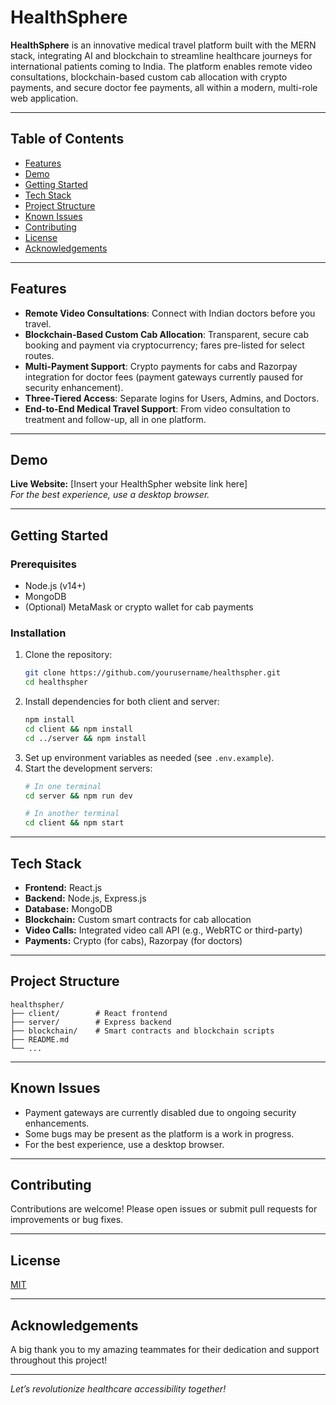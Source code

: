 # HealthSphere

**HealthSphere** is an innovative medical travel platform built with the MERN stack, integrating AI and blockchain to streamline healthcare journeys for international patients coming to India. The platform enables remote video consultations, blockchain-based custom cab allocation with crypto payments, and secure doctor fee payments, all within a modern, multi-role web application.

---

## Table of Contents

- [Features](#features)
- [Demo](#demo)
- [Getting Started](#getting-started)
- [Tech Stack](#tech-stack)
- [Project Structure](#project-structure)
- [Known Issues](#known-issues)
- [Contributing](#contributing)
- [License](#license)
- [Acknowledgements](#acknowledgements)

---

## Features

- **Remote Video Consultations**: Connect with Indian doctors before you travel.
- **Blockchain-Based Custom Cab Allocation**: Transparent, secure cab booking and payment via cryptocurrency; fares pre-listed for select routes.
- **Multi-Payment Support**: Crypto payments for cabs and Razorpay integration for doctor fees (payment gateways currently paused for security enhancement).
- **Three-Tiered Access**: Separate logins for Users, Admins, and Doctors.
- **End-to-End Medical Travel Support**: From video consultation to treatment and follow-up, all in one platform.

---

## Demo

**Live Website:** [Insert your HealthSpher website link here]  
*For the best experience, use a desktop browser.*

---

## Getting Started

### Prerequisites

- Node.js (v14+)
- MongoDB
- (Optional) MetaMask or crypto wallet for cab payments

### Installation

1. Clone the repository:
    ```bash
    git clone https://github.com/yourusername/healthspher.git
    cd healthspher
    ```
2. Install dependencies for both client and server:
    ```bash
    npm install
    cd client && npm install
    cd ../server && npm install
    ```
3. Set up environment variables as needed (see `.env.example`).
4. Start the development servers:
    ```bash
    # In one terminal
    cd server && npm run dev

    # In another terminal
    cd client && npm start
    ```

---

## Tech Stack

- **Frontend:** React.js
- **Backend:** Node.js, Express.js
- **Database:** MongoDB
- **Blockchain:** Custom smart contracts for cab allocation
- **Video Calls:** Integrated video call API (e.g., WebRTC or third-party)
- **Payments:** Crypto (for cabs), Razorpay (for doctors)

---

## Project Structure

```
healthspher/
├── client/        # React frontend
├── server/        # Express backend
├── blockchain/    # Smart contracts and blockchain scripts
├── README.md
└── ...
```

---

## Known Issues

- Payment gateways are currently disabled due to ongoing security enhancements.
- Some bugs may be present as the platform is a work in progress.
- For the best experience, use a desktop browser.

---

## Contributing

Contributions are welcome! Please open issues or submit pull requests for improvements or bug fixes.

---

## License

[MIT](LICENSE)

---

## Acknowledgements

A big thank you to my amazing teammates for their dedication and support throughout this project!

---

*Let’s revolutionize healthcare accessibility together!*


